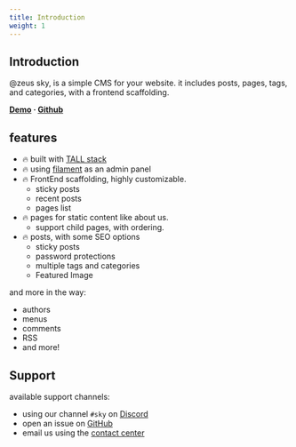 ```yaml
---
title: Introduction
weight: 1
---
```


## Introduction
@zeus sky, is a simple CMS for your website. it includes posts, pages, tags, and categories, with a frontend scaffolding.

**[Demo](https://demo.larazeus.com) · [Github](https://github.com/lara-zeus/sky)**

## features
- 🔥 built with [TALL stack](https://tallstack.dev/)
- 🔥 using [filament](https://filamentadmin.com) as an admin panel
- 🔥 FrontEnd scaffolding, highly customizable.
    - sticky posts
    - recent posts
    - pages list
- 🔥 pages for static content like about us.
    - support child pages, with ordering.
- 🔥 posts, with some SEO options
    - sticky posts
    - password protections
    - multiple tags and categories
    - Featured Image
      
and more in the way:
- authors
- menus
- comments
- RSS
- and more!

## Support
available support channels:
* using our channel `#sky` on [Discord](https://filamentphp.com/discord)
* open an issue on [GitHub](https://github.com/lara-zeus/sky/issues)
* email us using the [contact center](https://atm-code.com/contact-us/lara-zeus)
